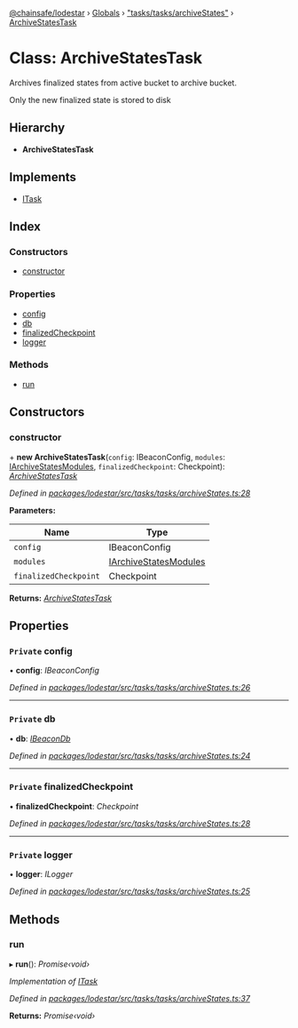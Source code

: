 [@chainsafe/lodestar](../README.md) › [Globals](../globals.md) › ["tasks/tasks/archiveStates"](../modules/_tasks_tasks_archivestates_.md) › [ArchiveStatesTask](_tasks_tasks_archivestates_.archivestatestask.md)

# Class: ArchiveStatesTask

Archives finalized states from active bucket to archive bucket.

Only the new finalized state is stored to disk

## Hierarchy

* **ArchiveStatesTask**

## Implements

* [ITask](../interfaces/_tasks_interface_.itask.md)

## Index

### Constructors

* [constructor](_tasks_tasks_archivestates_.archivestatestask.md#constructor)

### Properties

* [config](_tasks_tasks_archivestates_.archivestatestask.md#private-config)
* [db](_tasks_tasks_archivestates_.archivestatestask.md#private-db)
* [finalizedCheckpoint](_tasks_tasks_archivestates_.archivestatestask.md#private-finalizedcheckpoint)
* [logger](_tasks_tasks_archivestates_.archivestatestask.md#private-logger)

### Methods

* [run](_tasks_tasks_archivestates_.archivestatestask.md#run)

## Constructors

###  constructor

\+ **new ArchiveStatesTask**(`config`: IBeaconConfig, `modules`: [IArchiveStatesModules](../interfaces/_tasks_tasks_archivestates_.iarchivestatesmodules.md), `finalizedCheckpoint`: Checkpoint): *[ArchiveStatesTask](_tasks_tasks_archivestates_.archivestatestask.md)*

*Defined in [packages/lodestar/src/tasks/tasks/archiveStates.ts:28](https://github.com/ChainSafe/lodestar/blob/2143d4cb6/packages/lodestar/src/tasks/tasks/archiveStates.ts#L28)*

**Parameters:**

Name | Type |
------ | ------ |
`config` | IBeaconConfig |
`modules` | [IArchiveStatesModules](../interfaces/_tasks_tasks_archivestates_.iarchivestatesmodules.md) |
`finalizedCheckpoint` | Checkpoint |

**Returns:** *[ArchiveStatesTask](_tasks_tasks_archivestates_.archivestatestask.md)*

## Properties

### `Private` config

• **config**: *IBeaconConfig*

*Defined in [packages/lodestar/src/tasks/tasks/archiveStates.ts:26](https://github.com/ChainSafe/lodestar/blob/2143d4cb6/packages/lodestar/src/tasks/tasks/archiveStates.ts#L26)*

___

### `Private` db

• **db**: *[IBeaconDb](../interfaces/_db_api_beacon_interface_.ibeacondb.md)*

*Defined in [packages/lodestar/src/tasks/tasks/archiveStates.ts:24](https://github.com/ChainSafe/lodestar/blob/2143d4cb6/packages/lodestar/src/tasks/tasks/archiveStates.ts#L24)*

___

### `Private` finalizedCheckpoint

• **finalizedCheckpoint**: *Checkpoint*

*Defined in [packages/lodestar/src/tasks/tasks/archiveStates.ts:28](https://github.com/ChainSafe/lodestar/blob/2143d4cb6/packages/lodestar/src/tasks/tasks/archiveStates.ts#L28)*

___

### `Private` logger

• **logger**: *ILogger*

*Defined in [packages/lodestar/src/tasks/tasks/archiveStates.ts:25](https://github.com/ChainSafe/lodestar/blob/2143d4cb6/packages/lodestar/src/tasks/tasks/archiveStates.ts#L25)*

## Methods

###  run

▸ **run**(): *Promise‹void›*

*Implementation of [ITask](../interfaces/_tasks_interface_.itask.md)*

*Defined in [packages/lodestar/src/tasks/tasks/archiveStates.ts:37](https://github.com/ChainSafe/lodestar/blob/2143d4cb6/packages/lodestar/src/tasks/tasks/archiveStates.ts#L37)*

**Returns:** *Promise‹void›*
